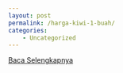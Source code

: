 ```yaml
---
layout: post
permalink: /harga-kiwi-1-buah/
categories:
    - Uncategorized
---
```


[Baca Selengkapnya](/03)
